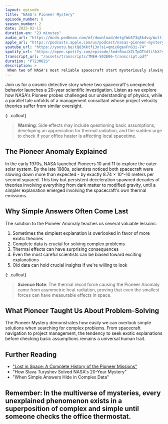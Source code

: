 ```yaml
---
layout: episode
title: "NASA's Pioneer Mystery"
episode_number: 6
season_number: 2
date: 2025-02-11
duration-en: "23 minutes"
audio_url: "https://mcdn.podbean.com/mf/download/detgfmb573q5k4vq/multiverse-employee-handbook-s02e06-nasa-pioneer-mystery.mp3"
apple_url: "https://podcasts.apple.com/us/podcast/nasas-pioneer-mystery/id1764134739?i=1000691041790"
youtube_url: "https://youtu.be/tQ83Kktfi3o?si=qmicOgevFnG3i-74"
spotify_url: "https://open.spotify.com/episode/3odr0nuiXZLTpOTtdlilbX?si=GGJU7ASHTM-Y_myi3N902g"
transcript_url: "/assets/transcripts/TMEH-S02E06-transcript.pdf"
duration: "PT23M02S"
description: >
 When two of NASA's most reliable spacecraft start mysteriously slowing down, scientists spend decades searching for exotic explanations while overlooking a surprisingly simple solution.
---
```


Join us for a cosmic detective story where two spacecraft's unexpected behavior launches a 20-year scientific investigation. Listen as we explore how NASA's Pioneer probes challenged our understanding of physics, while a parallel tale unfolds of a management consultant whose project velocity theories suffer from similar oversight.

{: .callout}
> **Warning**: Side effects may include questioning basic assumptions, developing an appreciation for thermal radiation, and the sudden urge to check if your office heater is affecting local spacetime.

## The Pioneer Anomaly Explained
In the early 1970s, NASA launched Pioneers 10 and 11 to explore the outer solar system. By the late 1980s, scientists noticed both spacecraft were slowing down more than expected - by exactly 8.74 × 10^-10 meters per second squared. This tiny but persistent deceleration spawned decades of theories involving everything from dark matter to modified gravity, until a simpler explanation emerged involving the spacecraft's own thermal emissions.

## Why Simple Answers Often Come Last
The solution to the Pioneer Anomaly teaches us several valuable lessons:
1. Sometimes the simplest explanation is overlooked in favor of more exotic theories
2. Complete data is crucial for solving complex problems
3. Thermal effects can have surprising consequences
4. Even the most careful scientists can be biased toward exciting explanations
5. Old data can hold crucial insights if we're willing to look

{: .callout}
> **Science Note**: The thermal recoil force causing the Pioneer Anomaly came from asymmetric heat radiation, proving that even the smallest forces can have measurable effects in space.

## What Pioneer Taught Us About Problem-Solving
The Pioneer Mystery demonstrates how easily we can overlook simple solutions when searching for complex problems. From spacecraft navigation to project management, the tendency to seek exotic explanations before checking basic assumptions remains a universal human trait.

## Further Reading
* ["Lost in Space: A Complete History of the Pioneer Missions"](/blog/lost-in-space-complete-history-pioneer-missions/)
* "How Slava Turyshev Solved NASA's 20-Year Mystery"
* "When Simple Answers Hide in Complex Data"

Remember: In the multiverse of mysteries, every unexplained phenomenon exists in a superposition of complex and simple until someone checks the office thermostat.
---
